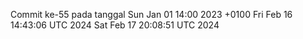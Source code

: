 Commit ke-55 pada tanggal Sun Jan 01 14:00 2023 +0100
Fri Feb 16 14:43:06 UTC 2024
Sat Feb 17 20:08:51 UTC 2024
